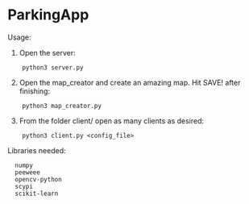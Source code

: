 # ParkingApp

Usage:

1. Open the server:
```
    python3 server.py
```
    
2. Open the map_creator and create an amazing map. Hit SAVE! after finishing:
```
    python3 map_creator.py
```
    
3. From the folder client/ open as many clients as desired:
```
    python3 client.py <config_file>
```
    
    
    
Libraries needed:
```
  numpy
  peeweee
  opencv-python
  scypi
  scikit-learn
```
  
